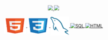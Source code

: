 ### 

<!--
**Gui769/Gui769** is a ✨ _special_ ✨ repository because its `README.md` (this file) appears on your GitHub profile.

Here are some ideas to get you started:

- 🔭 I’m currently working on ...
- 🌱 I’m currently learning ...
- 👯 I’m looking to collaborate on ...
- 🤔 I’m looking for help with ...
- 💬 Ask me about ...
- 📫 How to reach me: ...
- 😄 Pronouns: ...
- ⚡ Fun fact: ...
-->



<div align="center">
  <a href="https://github.com/GuiScarabelli">
  <img height="180em" src="https://github-readme-stats.vercel.app/api?username=GuiScarabelli&show_icons=true&theme=dracula&include_all_commits=true&count_private=true"/>
  <img height="180em" src="https://github-readme-stats.vercel.app/api/top-langs/?username=GuiScarabelli&layout=compact&langs_count=7&theme=dracula"/>
</div>
  
  <div style="display: inline_block" align="center"><br>
<img margin="auto 20px auto 20px" align="center" alt="HTML" height="50" width="70" src="https://raw.githubusercontent.com/devicons/devicon/master/icons/html5/html5-original.svg">

<img margin="auto 20px auto 20px" align="center" alt="CSS" height="50" width="70" src="https://raw.githubusercontent.com/devicons/devicon/master/icons/css3/css3-original.svg">

<img margin="auto 20px auto 20px" align="center" alt="SQL" height="60" width="60" src="https://raw.githubusercontent.com/devicons/devicon/master/icons/mysql/mysql-original.svg">  

<img margin="auto 20px auto 20px" align="center" alt="SQL" height="60" width="70" src="https://cdn.jsdelivr.net/gh/devicons/devicon/icons/javascript/javascript-original.svg">  

<img margin="auto 20px auto 20px" align="center" alt="HTML" height="70" width="70" src="https://cdn.jsdelivr.net/gh/devicons/devicon/icons/java/java-original-wordmark.svg" />
</div>
        
